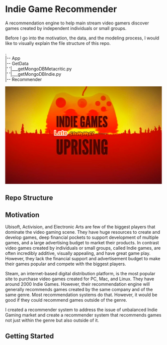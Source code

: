 # Indie Game Recommender

A recommendation engine to help main stream video gamers discover games created by independent individuals or small groups.

Before I go into the motivation, the data, and the modeling process, I would like to visually explain the file structure of this repo.

. <br>
|-- App <br>
|-- GetData <br>
|'  '|___getMongoDBMetacritic.py <br>
|'  '|___getMongoDBIndie.py <br>
|-- Recommender <br>




![](Late_summer.png)

## Repo Structure




## Motivation

Ubisoft, Activision, and Electronic Arts are few of the biggest players that dominate the video gaming scene. They have huge resources to create and develop games, deep financial pockets to support development of multiple games, and a large advertising budget to market their products. In contrast video games created by individuals or small groups, called Indie games, are often incredibly additive, visually appealing, and have great game play. However, they lack the financial support and advertisement budget to make their games popular and compete with the biggest players.

Steam, an internet-based digital distribution platform, is the most popular site to purchase video games created for PC, Mac, and Linux. They have around 2000 Indie Games. However, their recommendation engine will generally recommends games created by the same company and of the same genre. Most recommendation systems do that. However, it would be good if they could recommend games outside of the genre.

I created a recommender system to address the issue of unbalanced Indie Gaming market and create a recommender system that recommends games not just within the genre but also outside of it.

## Getting Started